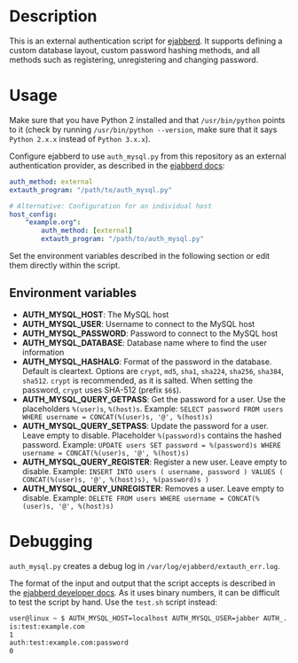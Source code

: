 Description
===========

This is an external authentication script for [ejabberd](https://www.ejabberd.im/). It supports defining a custom database layout, custom password hashing methods, and all methods such as registering, unregistering and changing password.

Usage
=====

Make sure that you have Python 2 installed and that `/usr/bin/python` points to it (check by running `/usr/bin/python --version`, make sure that it says `Python 2.x.x` instead of `Python 3.x.x`).

Configure ejabberd to use `auth_mysql.py` from this repository as an external authentication provider, as described in the [ejabberd docs](http://docs.ejabberd.im/admin/guide/configuration/#external-script):

```yaml
auth_method: external
extauth_program: "/path/to/auth_mysql.py"

# Alternative: Configuration for an individual host
host_config:
    "example.org":
        auth_method: [external]
        extauth_program: "/path/to/auth_mysql.py"
```

Set the environment variables described in the following section or edit them directly within the script.

Environment variables
---------------------

- **AUTH_MYSQL_HOST**: The MySQL host
- **AUTH_MYSQL_USER**: Username to connect to the MySQL host
- **AUTH_MYSQL_PASSWORD**: Password to connect to the MySQL host
- **AUTH_MYSQL_DATABASE**: Database name where to find the user information
- **AUTH_MYSQL_HASHALG**: Format of the password in the database. Default is cleartext. Options are `crypt`, `md5`, `sha1`, `sha224`, `sha256`, `sha384`, `sha512`. `crypt` is recommended, as it is salted. When setting the password, `crypt` uses SHA-512 (prefix `$6$`).
- **AUTH_MYSQL_QUERY_GETPASS**: Get the password for a user. Use the placeholders `%(user)s`, `%(host)s`. Example: `SELECT password FROM users WHERE username = CONCAT(%(user)s, '@', %(host)s)`
- **AUTH_MYSQL_QUERY_SETPASS**: Update the password for a user. Leave empty to disable. Placeholder `%(password)s` contains the hashed password. Example: `UPDATE users SET password = %(password)s WHERE username = CONCAT(%(user)s, '@', %(host)s)`
- **AUTH_MYSQL_QUERY_REGISTER**: Register a new user. Leave empty to disable. Example: `INSERT INTO users ( username, password ) VALUES ( CONCAT(%(user)s, '@', %(host)s), %(password)s )`
- **AUTH_MYSQL_QUERY_UNREGISTER**: Removes a user. Leave empty to disable. Example: `DELETE FROM users WHERE username = CONCAT(%(user)s, '@', %(host)s)`

Debugging
=========

`auth_mysql.py` creates a debug log in `/var/log/ejabberd/extauth_err.log`.

The format of the input and output that the script accepts is described in the [ejabberd developer docs](https://www.ejabberd.im/files/doc/dev.html#htoc9). As it uses binary numbers, it can be difficult to test the script by hand. Use the `test.sh` script instead:

```bash
user@linux ~ $ AUTH_MYSQL_HOST=localhost AUTH_MYSQL_USER=jabber AUTH_...=... ./test.sh
is:test:example.com
1
auth:test:example.com:password
0
```